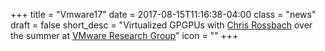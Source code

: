 +++
title = "Vmware17"
date = 2017-08-15T11:16:38-04:00
class = "news"
draft = false
short_desc = "Virtualized GPGPUs with [Chris Rossbach](http://www.cs.utexas.edu/~rossbach/) over the summer at [VMware Research Group](https://research.vmware.com/)"
icon = ""
+++